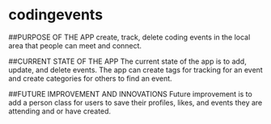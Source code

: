# codingevents

##PURPOSE OF THE APP
  create, track, delete coding events in the local area that people can meet and connect.
  
##CURRENT STATE OF THE APP
  The current state of the app is to add, update, and delete events. The app can create tags for tracking for an event and create categories for others to find an event.

##FUTURE IMPROVEMENT AND INNOVATIONS
  Future improvement is to add a person class for users to save their profiles, likes, and events they are attending and or have created.
